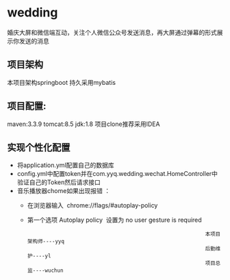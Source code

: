 # wedding
婚庆大屏和微信端互动，关注个人微信公众号发送消息，再大屏通过弹幕的形式展示你发送的消息

## 项目架构
本项目架构springboot 持久采用mybatis 

## 项目配置:
maven:3.3.9 tomcat:8.5  jdk:1.8 项目clone推荐采用IDEA

## 实现个性化配置
* 将application.yml配置自己的数据库<br>
* config.yml中配置token并在com.yyq.wedding.wechat.HomeController中验证自己的Token然后请求接口<br>
* 音乐播放器chome如果出现报错 ：<br>
    + 在浏览器输入  chrome://flags/#autoplay-policy <br>
    + 第一个选项 Autoplay policy  设置为 no user gesture is required <br>




                                                                    本项目架构师----yyq
                                                                    后勤维护----yl
                                                                    项目总监----wuchun
